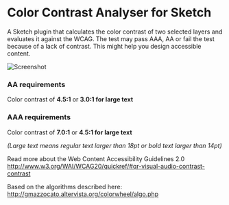 # Color Contrast Analyser for Sketch

A Sketch plugin that calculates the color contrast of two selected layers and evaluates it against the WCAG. The test may pass AAA, AA or fail the test because of a lack of contrast. This might help you design accessible content.

![Screenshot](https://dl.dropboxusercontent.com/u/974773/_keepalive/Sketch-Color-Contrast.png)

### AA requirements
Color contrast of **4.5:1** or **3.0:1 for large text**

### AAA requirements
Color contrast of **7.0:1** or **4.5:1 for large text**

_(Large text means regular text larger than 18pt or bold text larger than 14pt)_


Read more about the Web Content Accessibility Guidelines 2.0 
http://www.w3.org/WAI/WCAG20/quickref/#qr-visual-audio-contrast-contrast

Based on the algorithms described here: http://gmazzocato.altervista.org/colorwheel/algo.php